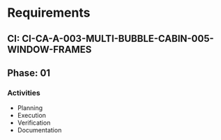 # Requirements

## CI: CI-CA-A-003-MULTI-BUBBLE-CABIN-005-WINDOW-FRAMES
## Phase: 01

### Activities
- Planning
- Execution
- Verification
- Documentation
